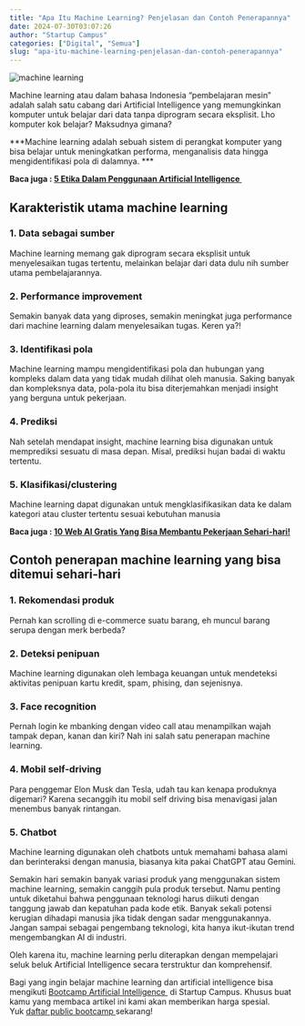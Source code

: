 ```yaml
---
title: "Apa Itu Machine Learning? Penjelasan dan Contoh Penerapannya"
date: 2024-07-30T03:07:26
author: "Startup Campus"
categories: ["Digital", "Semua"]
slug: "apa-itu-machine-learning-penjelasan-dan-contoh-penerapannya"
---
```


![machine learning](https://www.startupcampus.id/blog/wp-content/uploads/2024/07/pexels-photo-4578660_11zon.webp)

Machine learning atau dalam bahasa Indonesia “pembelajaran mesin” adalah salah satu cabang dari Artificial Intelligence yang memungkinkan komputer untuk belajar dari data tanpa diprogram secara eksplisit. Lho komputer kok belajar? Maksudnya gimana?

> 
***Machine learning adalah sebuah sistem di perangkat komputer yang bisa belajar untuk meningkatkan performa, menganalisis data hingga mengidentifikasi pola di dalamnya. ***

**Baca juga : [5 Etika Dalam Penggunaan Artificial Intelligence ](https://startupcampus.id/blog/5-etika-dalam-penggunaan-artificial-intelligence/)**

## **Karakteristik utama machine learning**

### **1. Data sebagai sumber**

Machine learning memang gak diprogram secara eksplisit untuk menyelesaikan tugas tertentu, melainkan belajar dari data dulu nih sumber utama pembelajarannya.

### **2. Performance improvement**

Semakin banyak data yang diproses, semakin meningkat juga performance dari machine learning dalam menyelesaikan tugas. Keren ya?!

### **3. Identifikasi pola**

Machine learning mampu mengidentifikasi pola dan hubungan yang kompleks dalam data yang tidak mudah dilihat oleh manusia. Saking banyak dan kompleksnya data, pola-pola itu bisa diterjemahkan menjadi insight yang berguna untuk pekerjaan.

### **4. Prediksi**

Nah setelah mendapat insight, machine learning bisa digunakan untuk memprediksi sesuatu di masa depan. Misal, prediksi hujan badai di waktu tertentu.

### **5. Klasifikasi/clustering**

Machine learning dapat digunakan untuk mengklasifikasikan data ke dalam kategori atau cluster tertentu sesuai kebutuhan manusia

**Baca juga : [10 Web AI Gratis Yang Bisa Membantu Pekerjaan Sehari-hari!](https://startupcampus.id/blog/10-web-ai-gratis-yang-bisa-membantu-pekerjaan-sehari-hari/)**

## **Contoh penerapan machine learning yang bisa ditemui sehari-hari** 

### **1. Rekomendasi produk**

Pernah kan scrolling di e-commerce suatu barang, eh muncul barang serupa dengan merk berbeda?

### **2. Deteksi penipuan**

Machine learning digunakan oleh lembaga keuangan untuk mendeteksi aktivitas penipuan kartu kredit, spam, phising, dan sejenisnya.

### **3. Face recognition**

Pernah login ke mbanking dengan video call atau menampilkan wajah tampak depan, kanan dan kiri? Nah ini salah satu penerapan machine learning.

### **4. Mobil self-driving**

Para penggemar Elon Musk dan Tesla, udah tau kan kenapa produknya digemari? Karena secanggih itu mobil self driving bisa menavigasi jalan menembus banyak rintangan. 

### **5. Chatbot**

Machine learning digunakan oleh chatbots untuk memahami bahasa alami dan berinteraksi dengan manusia, biasanya kita pakai ChatGPT atau Gemini.

Semakin hari semakin banyak variasi produk yang menggunakan sistem machine learning, semakin canggih pula produk tersebut. Namu penting untuk diketahui bahwa penggunaan teknologi harus diikuti dengan tanggung jawab dan kepatuhan pada kode etik. Banyak sekali potensi kerugian dihadapi manusia jika tidak dengan sadar menggunakannya. Jangan sampai sebagai pengembang teknologi, kita hanya ikut-ikutan trend mengembangkan AI di industri.

Oleh karena itu, machine learning perlu diterapkan dengan mempelajari seluk beluk Artificial Intelligence secara terstruktur dan komprehensif.

Bagi yang ingin belajar machine learning dan artificial intelligence bisa mengikuti [Bootcamp Artificial Intelligence ](https://startupcampus.id/public-bootcamp/artificial-intelligence) di Startup Campus. Khusus buat kamu yang membaca artikel ini kami akan memberikan harga spesial. Yuk [daftar public bootcamp ](https://startupcampus.id/daftar/bootcamp-public)sekarang!
